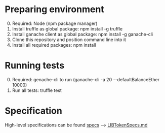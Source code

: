 # Preparing environment
0) Required: Node (npm package manager)
1) Install truffle as global package: npm install -g truffle
2) Install ganache client as global package: npm install -g ganache-cli
3) Clone this repository and position command line into it
4) Install all required packages: npm install

# Running tests
0) Required: genache-cli to run (ganache-cli -a 20 --defaultBalanceEther 10000)
1) Run all tests: truffle test

# Specification
High-level specifications can be found [specs](../master/specs) --> [LIBTokenSpecs.md](../master/specs/LIBTokenSpecs.md)
